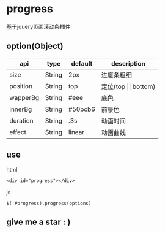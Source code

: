 # progress
基于jquery页面滚动条插件

## option(Object)
| api | type | default | description |
|-----|---------|------|-------------|
| size | String |  2px | 进度条粗细 |
| position | String |  top | 定位(top \|\| bottom) |
| wapperBg | String |  #eee | 底色 |
| innerBg | String |  #50bcb6 | 前景色 |
| duration | String |  .3s | 动画时间 |
| effect | String |  linear | 动画曲线 |

## use
html
```
<div id="progress"></div>
```  
js
```
$('#progress).progress(options)
```

## give me a star : )
